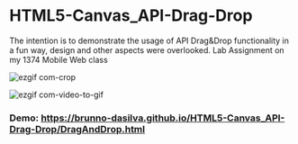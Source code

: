 # HTML5-Canvas_API-Drag-Drop
 The intention is to demonstrate the usage of API Drag&amp;Drop functionality in a fun way, design and other aspects were overlooked. Lab Assignment on my 1374 Mobile Web class


![ezgif com-crop](https://user-images.githubusercontent.com/33585326/46019499-cad4a000-c0a1-11e8-85ef-72e827cb061e.gif)


![ezgif com-video-to-gif](https://user-images.githubusercontent.com/33585326/46021436-4afd0480-c0a6-11e8-9245-eee66217f7b9.gif)




### Demo: https://brunno-dasilva.github.io/HTML5-Canvas_API-Drag-Drop/DragAndDrop.html
